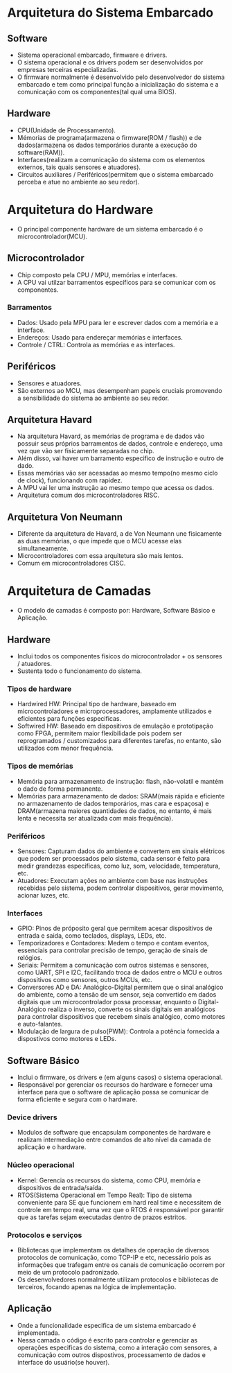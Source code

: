 # Arquitetura do Sistema Embarcado

## Software
- Sistema operacional embarcado, firmware e drivers.
- O sistema operacional e os drivers podem ser desenvolvidos por empresas terceiras especializadas.
- O firmware normalmente é desenvolvido pelo desenvolvedor do sistema embarcado e tem como principal
função a inicialização do sistema e a comunicação com os componentes(tal qual uma BIOS).

## Hardware
- CPU(Unidade de Processamento).
- Mémorias de programa(armazena o firmware(ROM / flash)) e de dados(armazena os dados temporários durante
a execução do software(RAM)).
- Interfaces(realizam a comunicação do sistema com os elementos externos, tais quais sensores e atuadores).
- Circuitos auxiliares / Periféricos(permitem que o sistema embarcado perceba e atue no ambiente ao seu redor).

# Arquitetura do Hardware

- O principal componente hardware de um sistema embarcado é o microcontrolador(MCU).

## Microcontrolador
- Chip composto pela CPU / MPU, memórias e interfaces.
- A CPU vai utilzar barramentos específicos para se comunicar com os componentes.

### Barramentos
- Dados: Usado pela MPU para ler e escrever dados com a memória e a interface.
- Endereços: Usado para endereçar memórias e interfaces.
- Controle / CTRL: Controla as memórias e as interfaces.

## Periféricos
- Sensores e atuadores.
- São externos ao MCU, mas desempenham papeis cruciais promovendo a sensibilidade do sistema ao ambiente ao seu redor.

## Arquitetura Havard
- Na arquitetura Havard, as memórias de programa e de dados vão possuir seus próprios barramentos de dados, controle e endereço,
uma vez que vão ser fisicamente separadas no chip.
- Além disso, vai haver um barramento especifico de instrução e outro de dado.
- Essas memórias vão ser acessadas ao mesmo tempo(no mesmo ciclo de clock), funcionando com rapidez.
- A MPU vai ler uma instrução ao mesmo tempo que acessa os dados.
- Arquitetura comum dos microcontroladores RISC.

## Arquitetura Von Neumann
- Diferente da arquitetura de Havard, a de Von Neumann une fisicamente as duas memórias, o que impede que o MCU acesse elas simultaneamente.
- Microcontroladores com essa arquitetura são mais lentos.
- Comum em microcontroladores CISC.

# Arquitetura de Camadas
- O modelo de camadas é composto por: Hardware, Software Básico e Aplicação.

## Hardware
- Inclui todos os componentes físicos do microcontrolador + os sensores / atuadores.
- Sustenta todo o funcionamento do sistema.
### Tipos de hardware
- Hardwired HW: Principal tipo de hardware, baseado em microcontroladores e microprocessadores, amplamente utilizados e eficientes para funções especificas.
- Softwired HW: Baseado em dispositivos de emulação e prototipação como FPGA, permitem maior flexibilidade pois podem ser reprogramados / customizados para
diferentes tarefas, no entanto, são utilizados com menor frequência.
### Tipos de memórias
- Memória para armazenamento de instrução: flash, não-volatil e mantém o dado de forma permanente.
- Memórias para armazenamento de dados: SRAM(mais rápida e eficiente no armazenamento de dados temporários, mas cara e espaçosa) e
DRAM(armazena maiores quantidades de dados, no entanto, é mais lenta e necessita ser atualizada com mais frequência).
### Periféricos
- Sensores: Capturam dados do ambiente e convertem em sinais elétricos que podem ser processados pelo sistema, cada sensor é feito para medir grandezas especificas,
como luz, som, velocidade, temperatura, etc.
- Atuadores: Executam ações no ambiente com base nas instruções recebidas pelo sistema, podem controlar dispositivos, gerar movimento, acionar luzes, etc.
### Interfaces
- GPIO: Pinos de próposito geral que permitem acesar dispositivos de entrada e saida, como teclados, displays, LEDs, etc.
- Temporizadores e Contadores: Medem o tempo e contam eventos, essenciais para controlar precisão de tempo, geração de sinais de relógios.
- Seriais: Permitem a comunicação com outros sistemas e sensores, como UART, SPI e I2C, facilitando troca de dados entre o MCU e outros dispositivos como sensores, outros MCUs, etc.
- Conversores AD e DA: Analógico-Digital permitem que o sinal analógico do ambiente, como a tensão de um sensor, seja convertido em dados digitais que um microcontrolador possa processar,
enquanto o Digital-Analógico realiza o inverso, converte os sinais digitais em analógicos para controlar dispositivos que recebem sinais analógico, como motores e auto-falantes.
- Modulação de largura de pulso(PWM): Controla a potência fornecida a dispostivos como motores e LEDs.

## Software Básico
- Inclui o firmware, os drivers e (em alguns casos) o sistema operacional.
- Responsável por gerenciar os recursos do hardware e fornecer uma interface para que o software de aplicação possa se comunicar de
forma eficiente e segura com o hardware.
### Device drivers
- Modulos de software que encapsulam componentes de hardware e realizam intermediação entre comandos de alto nível da camada de aplicação e o hardware.
### Núcleo operacional
- Kernel: Gerencia os recursos do sistema, como CPU, memória e dispositivos de entrada/saída.
- RTOS(Sistema Operacional em Tempo Real): Tipo de sistema conveniente para SE que funcionem em hard real time e necessitem de controle em tempo real,
uma vez que o RTOS é responsável por garantir que as tarefas sejam executadas dentro de prazos estritos.
### Protocolos e serviços
- Bibliotecas que implementam os detalhes de operação de diversos protocolos de comunicação, como TCP-IP e etc, necessário pois as informações que trafegam entre os canais de comunicação
ocorrem por meio de um protocolo padronizado.
- Os desenvolvedores normalmente utilizam protocolos e bibliotecas de terceiros, focando apenas na lógica de implementação.

## Aplicação
- Onde a funcionalidade especifica de um sistema embarcado é implementada.
- Nessa camada o código é escrito para controlar e gerenciar as operações especificas do sistema, como a interação com sensores, a comunicação com outros dispostivos, processamento de dados e
interface do usuário(se houver).
